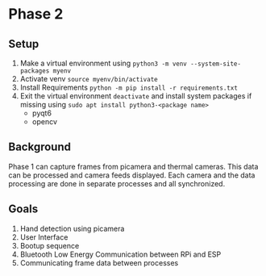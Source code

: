 # Phase 2

## Setup
1. Make a virtual environment using ```python3 -m venv --system-site-packages myenv```
2. Activate venv ```source myenv/bin/activate```
3. Install Requirements ```python -m pip install -r requirements.txt```
4. Exit the virtual environment ```deactivate``` and install system packages if missing using ```sudo apt install python3-<package name>```
    - pyqt6
    - opencv

## Background
Phase 1 can capture frames from picamera and thermal cameras.
This data can be processed and camera feeds displayed.
Each camera and the data processing are done in separate processes and all synchronized.

## Goals
1. Hand detection using picamera
2. User Interface
3. Bootup sequence
4. Bluetooth Low Energy Communication between RPi and ESP
5. Communicating frame data between processes